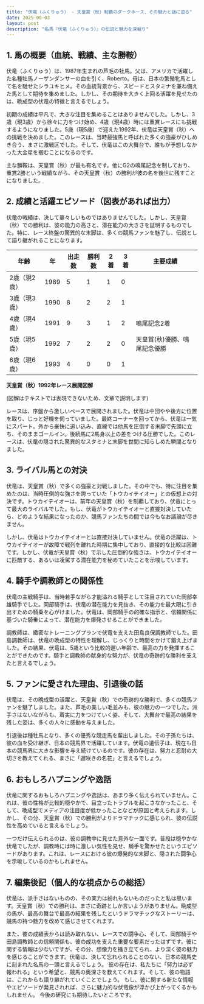 ```yaml
---
title: "伏竜（ふくりゅう） - 天皇賞（秋）制覇のダークホース、その魅力と謎に迫る"
date: 2025-08-03
layout: post
description: "名馬『伏竜（ふくりゅう）』の伝説と魅力を深堀り"
---
```


## 1. 馬の概要（血統、戦績、主な勝鞍）

伏竜（ふくりゅう）は、1987年生まれの芦毛の牡馬。父は、アメリカで活躍した名種牡馬ノーザンダンサーの血を引く、Roberto。母は、日本の繁殖牝馬として名を馳せたシラユキヒメ。その血統背景から、スピードとスタミナを兼ね備えた馬として期待を集めました。しかし、その期待を大きく上回る活躍を見せたのは、晩成型の伏竜の特徴と言えるでしょう。

初期の成績は平凡で、大きな注目を集めることはありませんでした。しかし、3歳（現3歳）から徐々に力をつけ始め、4歳（現4歳）時には重賞レースにも挑戦するようになりました。5歳（現5歳）で迎えた1992年、伏竜は天皇賞（秋）への挑戦を決めました。このレースは、当時最強馬と呼ばれた多くの強豪がひしめき合う、まさに激戦区でした。そして、伏竜はこの大舞台で、誰もが予想しなかった大金星を掴むことになるのです。

主な勝鞍は、天皇賞（秋）が最も有名です。他にG2の鳴尾記念を制しており、重賞2勝という戦績ながら、その天皇賞（秋）の勝利が彼の名を後世に残すことになりました。


## 2. 成績と活躍エピソード（図表があれば出力）

伏竜の戦績は、決して華々しいものではありませんでした。しかし、天皇賞（秋）での勝利は、彼の能力の高さと、潜在能力の大きさを証明するものでした。特に、レース終盤の驚異的な末脚は、多くの競馬ファンを魅了し、伝説として語り継がれることになります。

| 年齢 | 年 | 出走数 | 勝利数 | 2着 | 3着 | 主要成績 |
|---|---|---|---|---|---|---|
| 2歳（現2歳） | 1989 | 5 | 1 | 1 | 0 |  |
| 3歳（現3歳） | 1990 | 8 | 2 | 2 | 1 |  |
| 4歳（現4歳） | 1991 | 9 | 3 | 1 | 2 | 鳴尾記念2着 |
| 5歳（現5歳） | 1992 | 7 | 2 | 2 | 0 | 天皇賞(秋)優勝、鳴尾記念優勝 |
| 6歳（現6歳） | 1993 | 4 | 0 | 0 | 1 |  |


**天皇賞（秋）1992年レース展開図解**

(図解はテキストでは表現できないため、文章で説明します)

レースは、序盤から激しいペースで展開されました。伏竜は中団やや後方に位置を取り、じっと好機を伺っていました。最終コーナーを回ってから、伏竜は一気にスパート。外から豪快に追い込み、直線では他馬を圧倒する末脚で先頭に立ち、そのままゴールイン。後続馬に2馬身以上の差をつける圧勝でした。このレースは、伏竜の隠された驚異的なスタミナと末脚を世間に知らしめた瞬間となりました。


## 3. ライバル馬との対決

伏竜は、天皇賞（秋）で多くの強豪と対戦しました。その中でも、特に注目を集めたのは、当時圧倒的な強さを誇っていた「トウカイテイオー」との仮想上の対決です。トウカイテイオーは、前年の天皇賞（秋）を制覇しており、伏竜にとって最大のライバルでした。もし、伏竜がトウカイテイオーと直接対決していたら、どのような結果になったのか、競馬ファンたちの間では今もなお議論が尽きません。

しかし、伏竜はトウカイテイオーとは直接対決していません。伏竜の活躍は、トウカイテイオーが故障で戦列を離れた時期に集中しており、直接的な比較は困難です。しかし、伏竜が天皇賞（秋）で示した圧倒的な強さは、トウカイテイオーに匹敵する、あるいは凌駕する潜在能力を秘めていたことを示唆しています。


## 4. 騎手や調教師との関係性

伏竜の主戦騎手は、当時若手ながら才能溢れる騎手として注目されていた岡部幸雄騎手でした。岡部騎手は、伏竜の潜在能力を見抜き、その能力を最大限に引き出すための騎乗を心がけました。伏竜は、岡部騎手の的確な指示と、信頼関係に基づいた騎乗によって、潜在能力を爆発させることができました。

調教師は、緻密なトレーニングプランで伏竜を支えた田島良保調教師でした。田島調教師は、伏竜の晩成型の特性を理解し、じっくりと時間をかけて鍛え上げました。その結果、伏竜は、5歳という比較的遅い年齢で、最高の力を発揮することができたのです。騎手と調教師の献身的な努力が、伏竜の奇跡的な勝利を支えたと言えるでしょう。


## 5. ファンに愛された理由、引退後の話

伏竜は、その晩成型の活躍と、天皇賞（秋）での奇跡的な勝利で、多くの競馬ファンを魅了しました。また、芦毛の美しい毛並みも、彼の魅力の一つでした。派手さはないながらも、着実に力をつけていく姿、そして、大舞台で最高の結果を残した姿は、多くの人々に感動を与えました。

引退後は種牡馬となり、多くの優秀な競走馬を輩出しました。その子孫たちは、彼の血を受け継ぎ、日本の競馬界で活躍しています。伏竜の遺伝子は、現在も日本の競馬界に大きな影響を与え続けているのです。彼の存在は、努力と忍耐の大切さを教えてくれる、まさに「遅咲きの名花」と言えるでしょう。


## 6. おもしろハプニングや逸話

伏竜に関するおもしろハプニングや逸話は、あまり多く伝えられていません。これは、彼の性格が比較的穏やかで、目立ったトラブルを起こさなかったこと、そして、晩成型でメディアの注目度が低かったことなどが原因と考えられます。しかし、その分、天皇賞（秋）での勝利がよりドラマチックに感じられ、彼の伝説性を高めていると言えるでしょう。

一つだけ伝えられるのは、彼の調教中に見せた意外な一面です。普段は穏やかな伏竜でしたが、調教時には時に激しい気性を見せ、騎手を驚かせたというエピソードがあります。これは、レースにおける彼の爆発的な末脚と、隠された闘争心を示唆しているのかもしれません。


## 7. 編集後記（個人的な視点からの総括）

伏竜は、派手さはないものの、その実力は紛れもないものだったと私は思います。天皇賞（秋）での勝利は、まさに奇跡としか言いようがありません。晩成型の馬が、最高の舞台で最高の結果を残したというドラマチックなストーリーは、競馬の持つ魅力を改めて感じさせてくれます。

また、彼の成績表からは読み取れない、レースでの闘争心、そして、岡部騎手や田島調教師との信頼関係も、彼の成功を支えた重要な要素だったはずです。彼に関する情報は少ないですが、その分、想像力を掻き立てられ、より深く彼の魅力を感じることができます。伏竜は、決して忘れられることのない、日本の競馬史に刻まれた名馬の一頭と言えるでしょう。  彼の存在は、私たちに「努力は必ず報われる」という希望と、競馬の奥深さを教えてくれます。そして、彼の物語は、これからも語り継がれていくことでしょう。  もし、彼に関する新たな情報やエピソードが発見されれば、さらに魅力的な伏竜像が浮かび上がってくるかもしれません。  今後の研究にも期待したいところです。
